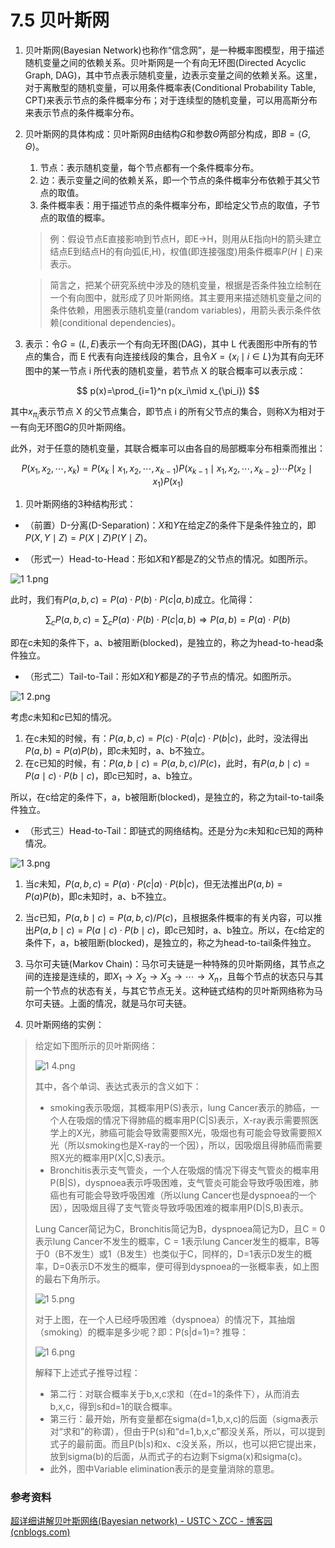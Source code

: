 # 7.5 贝叶斯网
1. 贝叶斯网(Bayesian Network)也称作“信念网”，是一种概率图模型，用于描述随机变量之间的依赖关系。贝叶斯网是一个有向无环图(Directed Acyclic Graph, DAG)，其中节点表示随机变量，边表示变量之间的依赖关系。这里，对于离散型的随机变量，可以用条件概率表(Conditional Probability Table, CPT)来表示节点的条件概率分布；对于连续型的随机变量，可以用高斯分布来表示节点的条件概率分布。

2. 贝叶斯网的具体构成：贝叶斯网$B$由结构$G$和参数$\Theta$两部分构成，即$B=\langle G,\Theta\rangle$。
   1. 节点：表示随机变量，每个节点都有一个条件概率分布。
   2. 边：表示变量之间的依赖关系，即一个节点的条件概率分布依赖于其父节点的取值。
   3. 条件概率表：用于描述节点的条件概率分布，即给定父节点的取值，子节点的取值的概率。

   > 例：假设节点E直接影响到节点H，即E->H，则用从E指向H的箭头建立结点E到结点H的有向弧(E,H)，权值(即连接强度)用条件概率$P(H\mid E)$来表示。

   >  简言之，把某个研究系统中涉及的随机变量，根据是否条件独立绘制在一个有向图中，就形成了贝叶斯网络。其主要用来描述随机变量之间的条件依赖，用圈表示随机变量(random variables)，用箭头表示条件依赖(conditional dependencies)。

3. 表示：令$G = (L,E)$表示一个有向无环图(DAG)，其中 L 代表图形中所有的节点的集合，而 E 代表有向连接线段的集合，且令$X=\{x_i\mid i\in L\}$​为其有向无环图中的某一节点 i 所代表的随机变量，若节点 X 的联合概率可以表示成：
   
$$
  p(x)=\prod_{i=1}^n p(x_i\mid x_{\pi_i})
$$

其中$x_{\pi_i}$表示节点 X 的父节点集合，即节点 i 的所有父节点的集合，则称X为相对于一有向无环图$G$的贝叶斯网络。

此外，对于任意的随机变量，其联合概率可以由各自的局部概率分布相乘而推出：

$$
  P(x_1,x_2,\cdots,x_k)=P(x_k\mid x_1,x_2,\cdots,x_{k-1})P(x_{k-1}\mid x_1,x_2,\cdots,x_{k-2})\cdots P(x_2\mid x_1)P(x_1)
$$

1. 贝叶斯网络的3种结构形式：

- （前置）D-分离(D-Separation)：$X$和$Y$在给定$Z$的条件下是条件独立的，即$P(X,Y\mid Z)=P(X\mid Z)P(Y\mid Z)$。

- （形式一）Head-to-Head：形如$X$和$Y$都是$Z$的父节点的情况。如图所示。

![1 _1_.png](https://img2.imgtp.com/2024/05/28/AcwIFLo7.png)

此时，我们有$P(a,b,c) = P(a)\cdot P(b)\cdot P(c|a,b)$​成立。化简得：

$$
	\sum_c P(a,b,c) = \sum_c P(a)\cdot P(b)\cdot P(c|a,b) \Rightarrow P(a,b) = P(a)\cdot P(b)
$$

即在c未知的条件下，a、b被阻断(blocked)，是独立的，称之为head-to-head条件独立。

- （形式二）Tail-to-Tail：形如$X$和$Y$都是$Z$的子节点的情况。如图所示。

![1 _2_.png](https://img2.imgtp.com/2024/05/28/gFSp8bYs.png)

考虑$c$未知和$c$已知的情况。

1. 在c未知的时候，有：$P(a,b,c)=P(c)\cdot P(a|c)\cdot P(b|c)$，此时，没法得出$P(a,b) = P(a)P(b)$，即c未知时，a、b不独立。
2. 在c已知的时候，有：$P(a,b\mid c)=P(a,b,c)/P(c)$，此时，有$P(a,b\mid c)=P(a\mid c)\cdot P(b\mid c)$，即c已知时，a、b独立。

所以，在c给定的条件下，a，b被阻断(blocked)，是独立的，称之为tail-to-tail条件独立。

- （形式三）Head-to-Tail：即链式的网络结构。还是分为$c$未知和$c$已知的两种情况。

![1 _3_.png](https://img2.imgtp.com/2024/05/28/DUbbW6Tb.png)

1. 当$c$未知，$P(a,b,c)=P(a)\cdot P(c|a)\cdot P(b|c)$，但无法推出$P(a,b) = P(a)P(b)$，即c未知时，a、b不独立。
2. 当$c$已知，$P(a,b\mid c)=P(a,b,c)/P(c)$，且根据条件概率的有关内容，可以推出$P(a,b\mid c)=P(a\mid c)\cdot P(b\mid c)$，即c已知时，a、b独立。所以，在c给定的条件下，a，b被阻断(blocked)，是独立的，称之为head-to-tail条件独立。
3. 马尔可夫链(Markov Chain)：马尔可夫链是一种特殊的贝叶斯网络，其节点之间的连接是连续的，即$X_1\rightarrow X_2\rightarrow X_3\rightarrow\cdots\rightarrow X_n$，且每个节点的状态只与其前一个节点的状态有关，与其它节点无关。这种链式结构的贝叶斯网络称为马尔可夫链。上面的情况，就是马尔可夫链。

2. 贝叶斯网络的实例：

> 给定如下图所示的贝叶斯网络：
>
> 
>
> ![1 _4_.png](https://img2.imgtp.com/2024/05/28/TheEUOf1.png)
>
> 其中，各个单词、表达式表示的含义如下：
>
> - smoking表示吸烟，其概率用P(S)表示，lung Cancer表示的肺癌，一个人在吸烟的情况下得肺癌的概率用P(C|S)表示，X-ray表示需要照医学上的X光，肺癌可能会导致需要照X光，吸烟也有可能会导致需要照X光（所以smoking也是X-ray的一个因），所以，因吸烟且得肺癌而需要照X光的概率用P(X|C,S)表示。
> - Bronchitis表示支气管炎，一个人在吸烟的情况下得支气管炎的概率用P(B|S)，dyspnoea表示呼吸困难，支气管炎可能会导致呼吸困难，肺癌也有可能会导致呼吸困难（所以lung Cancer也是dyspnoea的一个因），因吸烟且得了支气管炎导致呼吸困难的概率用P(D|S,B)表示。
>
> Lung Cancer简记为C，Bronchitis简记为B，dyspnoea简记为D，且C = 0表示lung Cancer不发生的概率，C = 1表示lung Cancer发生的概率，B等于0（B不发生）或1（B发生）也类似于C，同样的，D=1表示D发生的概率，D=0表示D不发生的概率，便可得到dyspnoea的一张概率表，如上图的最右下角所示。
>
> ![1 _5_.png](https://img2.imgtp.com/2024/05/28/AaOmdk60.png)
>
> 对于上图，在一个人已经呼吸困难（dyspnoea）的情况下，其抽烟（smoking）的概率是多少呢？即：P(s|d=1)=?  推导：
>
> ![1 _6_.png](https://img2.imgtp.com/2024/05/28/4UiaRTuZ.png)
>
> 解释下上述式子推导过程：
>
> - 第二行：对联合概率关于b,x,c求和（在d=1的条件下），从而消去b,x,c，得到s和d=1的联合概率。
> - 第三行：最开始，所有变量都在sigma(d=1,b,x,c)的后面（sigma表示对“求和”的称谓），但由于P(s)和“d=1,b,x,c”都没关系，所以，可以提到式子的最前面。而且P(b|s)和x、c没关系，所以，也可以把它提出来，放到sigma(b)的后面，从而式子的右边剩下sigma(x)和sigma(c)。
> - 此外，图中Variable elimination表示的是变量消除的意思。

### 参考资料

[超详细讲解贝叶斯网络(Bayesian network) - USTC丶ZCC - 博客园 (cnblogs.com)](https://www.cnblogs.com/USTC-ZCC/p/12786860.html)
